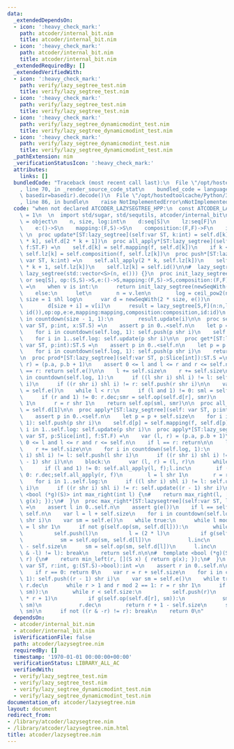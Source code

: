 ```yaml
---
data:
  _extendedDependsOn:
  - icon: ':heavy_check_mark:'
    path: atcoder/internal_bit.nim
    title: atcoder/internal_bit.nim
  - icon: ':heavy_check_mark:'
    path: atcoder/internal_bit.nim
    title: atcoder/internal_bit.nim
  _extendedRequiredBy: []
  _extendedVerifiedWith:
  - icon: ':heavy_check_mark:'
    path: verify/lazy_segtree_test.nim
    title: verify/lazy_segtree_test.nim
  - icon: ':heavy_check_mark:'
    path: verify/lazy_segtree_test.nim
    title: verify/lazy_segtree_test.nim
  - icon: ':heavy_check_mark:'
    path: verify/lazy_segtree_dynamicmodint_test.nim
    title: verify/lazy_segtree_dynamicmodint_test.nim
  - icon: ':heavy_check_mark:'
    path: verify/lazy_segtree_dynamicmodint_test.nim
    title: verify/lazy_segtree_dynamicmodint_test.nim
  _pathExtension: nim
  _verificationStatusIcon: ':heavy_check_mark:'
  attributes:
    links: []
  bundledCode: "Traceback (most recent call last):\n  File \"/opt/hostedtoolcache/Python/3.8.5/x64/lib/python3.8/site-packages/onlinejudge_verify/documentation/build.py\"\
    , line 70, in _render_source_code_stat\n    bundled_code = language.bundle(stat.path,\
    \ basedir=basedir).decode()\n  File \"/opt/hostedtoolcache/Python/3.8.5/x64/lib/python3.8/site-packages/onlinejudge_verify/languages/nim.py\"\
    , line 86, in bundle\n    raise NotImplementedError\nNotImplementedError\n"
  code: "when not declared ATCODER_LAZYSEGTREE_HPP:\n  const ATCODER_LAZYSEGTREE_HPP*\
    \ = 1\n  \n  import std/sugar, std/sequtils, atcoder/internal_bit\n  type lazy_segtree*[S,F]\
    \ = object\n    n, size, log:int\n    d:seq[S]\n    lz:seq[F]\n    op:(S, S)->S\n\
    \    e:()->S\n    mapping:(F,S)->S\n    composition:(F,F)->F\n    id:()->F\n \
    \ \n  proc update*[ST:lazy_segtree](self:var ST, k:int) = self.d[k] = self.op(self.d[2\
    \ * k], self.d[2 * k + 1])\n  proc all_apply*[ST:lazy_segtree](self:var ST, k:int,\
    \ f:ST.F) =\n    self.d[k] = self.mapping(f, self.d[k])\n    if k < self.size:\
    \ self.lz[k] = self.composition(f, self.lz[k])\n  proc push*[ST:lazy_segtree](self:\
    \ var ST, k:int) =\n    self.all_apply(2 * k, self.lz[k])\n    self.all_apply(2\
    \ * k + 1, self.lz[k])\n    self.lz[k] = self.id()\n\n#  lazy_segtree(int n) :\
    \ lazy_segtree(std::vector<S>(n, e())) {}\n  proc init_lazy_segtree*[S, F](v:int\
    \ or seq[S], op:(S,S)->S,e:()->S,mapping:(F,S)->S,composition:(F,F)->F,id:()->F):auto\
    \ =\n    when v is int:\n      return init_lazy_segtree(newSeqWith(v, e()),op,e,mapping,composition,id)\n\
    \    else:\n      let\n        n = v.len\n        log = ceil_pow2(n)\n       \
    \ size = 1 shl log\n      var d = newSeqWith(2 * size, e())\n      for i in 0..<n:\n\
    \        d[size + i] = v[i]\n      result = lazy_segtree[S,F](n:n,log:log,size:size,d:d,lz:newSeqWith(size,\
    \ id()),op:op,e:e,mapping:mapping,composition:composition,id:id)\n      for i\
    \ in countdown(size - 1, 1):\n        result.update(i)\n\n  proc set*[ST:lazy_segtree](self:\
    \ var ST, p:int, x:ST.S) =\n    assert p in 0..<self.n\n    let p = p + self.size\n\
    \    for i in countdown(self.log, 1): self.push(p shr i)\n    self.d[p] = x\n\
    \    for i in 1..self.log: self.update(p shr i)\n\n  proc get*[ST:lazy_segtree](self:\
    \ var ST, p:int):ST.S =\n    assert p in 0..<self.n\n    let p = p + self.size\n\
    \    for i in countdown(self.log, 1): self.push(p shr i)\n    return self.d[p]\n\
    \n  proc prod*[ST:lazy_segtree](self:var ST, p:Slice[int]):ST.S =\n    var (l,\
    \ r) = (p.a, p.b + 1)\n    assert 0 <= l and l <= r and r <= self.n\n    if l\
    \ == r: return self.e()\n\n    l += self.size\n    r += self.size\n\n    for i\
    \ in countdown(self.log, 1):\n      if ((l shr i) shl i) != l: self.push(l shr\
    \ i)\n      if ((r shr i) shl i) != r: self.push(r shr i)\n\n    var sml, smr\
    \ = self.e()\n    while l < r:\n      if (l and 1) != 0: sml = self.op(sml, self.d[l]);l.inc\n\
    \      if (r and 1) != 0: r.dec;smr = self.op(self.d[r], smr)\n      l = l shr\
    \ 1\n      r = r shr 1\n    return self.op(sml, smr)\n\n  proc all_prod*[ST:lazy_segtree](self:ST):auto\
    \ = self.d[1]\n\n  proc apply*[ST:lazy_segtree](self: var ST, p:int, f:ST.F) =\n\
    \    assert p in 0..<self.n\n    let p = p + self.size\n    for i in countdown(self.log,\
    \ 1): self.push(p shr i)\n    self.d[p] = self.mapping(f, self.d[p])\n    for\
    \ i in 1..self.log: self.update(p shr i)\n  proc apply*[ST:lazy_segtree](self:\
    \ var ST, p:Slice[int], f:ST.F) =\n    var (l, r) = (p.a, p.b + 1)\n    assert\
    \ 0 <= l and l <= r and r <= self.n\n    if l == r: return\n\n    l += self.size\n\
    \    r += self.size\n\n    for i in countdown(self.log, 1):\n      if ((l shr\
    \ i) shl i) != l: self.push(l shr i)\n      if ((r shr i) shl i) != r: self.push((r\
    \ - 1) shr i)\n\n    block:\n      var (l, r) = (l, r)\n      while l < r:\n \
    \       if (l and 1) != 0: self.all_apply(l, f);l.inc\n        if (r and 1) !=\
    \ 0: r.dec;self.all_apply(r, f)\n        l = l shr 1\n        r = r shr 1\n\n\
    \    for i in 1..self.log:\n      if ((l shr i) shl i) != l: self.update(l shr\
    \ i)\n      if ((r shr i) shl i) != r: self.update((r - 1) shr i)\n\n#  template\
    \ <bool (*g)(S)> int max_right(int l) {\n#    return max_right(l, [](S x) { return\
    \ g(x); });\n#  }\n  proc max_right*[ST:lazysegtree](self:var ST, l:int, g:(ST.S)->bool):int\
    \ =\n    assert l in 0..self.n\n    assert g(e())\n    if l == self.n: return\
    \ self.n\n    var l = l + self.size\n    for i in countdown(self.log, 1): self.push(l\
    \ shr i)\n    var sm = self.e()\n    while true:\n      while l mod 2 == 0: l\
    \ = l shr 1\n      if not g(self.op(sm, self.d[l])):\n        while l < self.size:\n\
    \          self.push(l)\n          l = (2 * l)\n          if g(self.op(sm, self.d[l])):\n\
    \            sm = self.op(sm, self.d[l])\n            l.inc\n        return l\
    \ - self.size\n      sm = self.op(sm, self.d[l])\n      l.inc\n      if not((l\
    \ & -l) != l): break\n    return self.n\n\n#  template <bool (*g)(S)> int min_left(int\
    \ r) {\n#    return min_left(r, [](S x) { return g(x); });\n#  }\n  proc min_left*[ST:lazy_segtree](self:\
    \ var ST, r:int, g:(ST.S)->bool):int =\n    assert r in 0..self.n\n    assert(g(self.e()))\n\
    \    if r == 0: return 0\n    var r = r + self.size\n    for i in countdown(self.log,\
    \ 1): self.push((r - 1) shr i)\n    var sm = self.e()\n    while true:\n     \
    \ r.dec\n      while r > 1 and r mod 2 == 1: r = r shr 1\n      if not g(self.op(self.d[r],\
    \ sm)):\n        while r < self.size:\n          self.push(r)\n          r = (2\
    \ * r + 1)\n          if g(self.op(self.d[r], sm)):\n            sm = self.op(self.d[r],\
    \ sm)\n            r.dec\n        return r + 1 - self.size\n      sm = self.op(self.d[r],\
    \ sm)\n      if not ((r & -r) != r): break\n    return 0\n"
  dependsOn:
  - atcoder/internal_bit.nim
  - atcoder/internal_bit.nim
  isVerificationFile: false
  path: atcoder/lazysegtree.nim
  requiredBy: []
  timestamp: '1970-01-01 00:00:00+00:00'
  verificationStatus: LIBRARY_ALL_AC
  verifiedWith:
  - verify/lazy_segtree_test.nim
  - verify/lazy_segtree_test.nim
  - verify/lazy_segtree_dynamicmodint_test.nim
  - verify/lazy_segtree_dynamicmodint_test.nim
documentation_of: atcoder/lazysegtree.nim
layout: document
redirect_from:
- /library/atcoder/lazysegtree.nim
- /library/atcoder/lazysegtree.nim.html
title: atcoder/lazysegtree.nim
---
```

